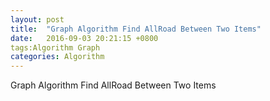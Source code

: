 ```yaml
---
layout: post
title:  "Graph Algorithm Find AllRoad Between Two Items"
date:   2016-09-03 20:21:15 +0800
tags:Algorithm Graph
categories: Algorithm
---
```


Graph Algorithm Find AllRoad Between Two Items  


